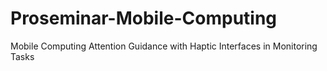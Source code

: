 # Proseminar-Mobile-Computing
Mobile Computing Attention Guidance with Haptic Interfaces in Monitoring Tasks
